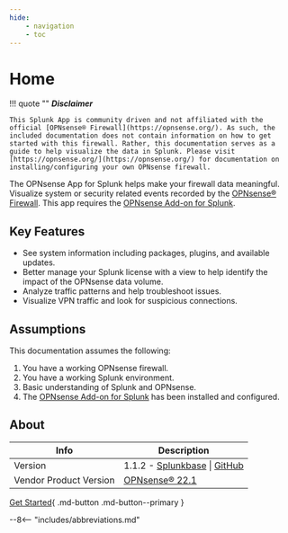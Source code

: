 ```yaml
---
hide:
    - navigation
    - toc
---
```

# Home

!!! quote ""
    __*Disclaimer*__

    This Splunk App is community driven and not affiliated with the official [OPNsense® Firewall](https://opnsense.org/). As such, the included documentation does not contain information on how to get started with this firewall. Rather, this documentation serves as a guide to help visualize the data in Splunk. Please visit [https://opnsense.org/](https://opnsense.org/) for documentation on installing/configuring your own OPNsense firewall.

The OPNsense App for Splunk helps make your firewall data meaningful. Visualize system or security related events recorded by the [OPNsense® Firewall](https://opnsense.org/). This app requires the [OPNsense Add-on for Splunk](https://splunkbase.splunk.com/app/4538/).

## Key Features

* See system information including packages, plugins, and available updates.
* Better manage your Splunk license with a view to help identify the impact of the OPNsense data volume.
* Analyze traffic patterns and help troubleshoot issues.
* Visualize VPN traffic and look for suspicious connections.

## Assumptions

This documentation assumes the following:

1. You have a working OPNsense firewall.
2. You have a working Splunk environment.
3. Basic understanding of Splunk and OPNsense.
4. The [OPNsense Add-on for Splunk](https://splunkbase.splunk.com/app/4538/) has been installed and configured.

## About

Info | Description
---- | -----------
Version | 1.1.2 - [Splunkbase](https://splunkbase.splunk.com/app/5372/) \| [GitHub](https://github.com/ZachChristensen28/Opnsense_App_for_Splunk)
Vendor Product Version | [OPNsense® 22.1](https://opnsense.org/)

[Get Started](getting-started/app-dependencies/){ .md-button .md-button--primary }

--8<-- "includes/abbreviations.md"
